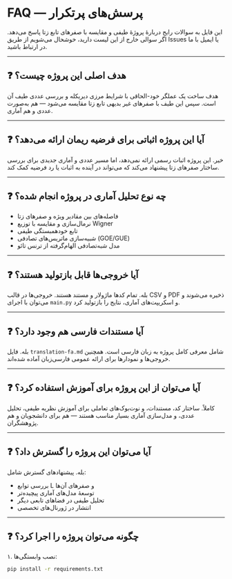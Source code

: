 # FAQ — پرسش‌های پرتکرار

این فایل به سوالات رایج دربارهٔ پروژهٔ طیفی و مقایسه با صفرهای تابع زتا پاسخ می‌دهد. اگر سوالی خارج از این لیست دارید، خوشحال می‌شویم از طریق Issues یا ایمیل با ما در ارتباط باشید.

---

## ❓ هدف اصلی این پروژه چیست؟

هدف ساخت یک عملگر خود-الحاقی با شرایط مرزی دیریکله و بررسی عددی طیف آن است. سپس این طیف با صفرهای غیر بدیهی تابع زتا مقایسه می‌شود — هم به‌صورت عددی و هم آماری.

---

## ❓ آیا این پروژه اثباتی برای فرضیه ریمان ارائه می‌دهد؟

خیر. این پروژه اثبات رسمی ارائه نمی‌دهد، اما مسیر عددی و آماری جدیدی برای بررسی ساختار صفرهای زتا پیشنهاد می‌کند که می‌تواند در آینده به اثبات یا رد فرضیه کمک کند.

---

## ❓ چه نوع تحلیل آماری در پروژه انجام شده؟

- فاصله‌های بین مقادیر ویژه و صفرهای زتا
- نرمال‌سازی و مقایسه با توزیع Wigner
- تابع خودهمبستگی طیفی
- شبیه‌سازی ماتریس‌های تصادفی (GOE/GUE)
- مدل شبه‌تصادفی الهام‌گرفته از ترنس تائو

---

## ❓ آیا خروجی‌ها قابل بازتولید هستند؟

بله. تمام کدها ماژولار و مستند هستند. خروجی‌ها در قالب CSV و PDF ذخیره می‌شوند و می‌توان با اجرای `main.py` و اسکریپت‌های آماری، نتایج را بازتولید کرد.

---

## ❓ آیا مستندات فارسی هم وجود دارد؟

بله. فایل `translation-fa.md` شامل معرفی کامل پروژه به زبان فارسی است. همچنین خروجی‌ها و نمودارها برای ارائه عمومی فارسی‌زبان آماده شده‌اند.

---

## ❓ آیا می‌توان از این پروژه برای آموزش استفاده کرد؟

کاملاً. ساختار کد، مستندات، و نوت‌بوک‌های تعاملی برای آموزش نظریه طیفی، تحلیل عددی، و مدل‌سازی آماری بسیار مناسب هستند — هم برای دانشجویان و هم پژوهشگران.

---

## ❓ آیا می‌توان این پروژه را گسترش داد؟

بله. پیشنهادهای گسترش شامل:
- بررسی توابع L و صفرهای آن‌ها
- توسعهٔ مدل‌های آماری پیچیده‌تر
- تحلیل طیفی در فضاهای تابعی دیگر
- انتشار در ژورنال‌های تخصصی

---

## ❓ چگونه می‌توان پروژه را اجرا کرد؟

۱. نصب وابستگی‌ها:
```bash
pip install -r requirements.txt
